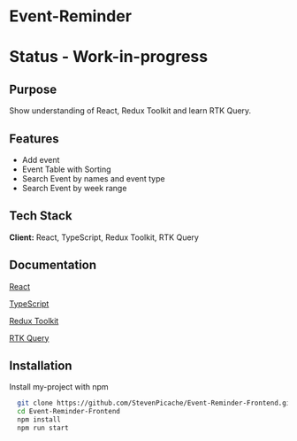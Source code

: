 # Event-Reminder

# Status - Work-in-progress

## Purpose
Show understanding of React, Redux Toolkit and learn RTK Query.

## Features

- Add event
- Event Table with Sorting
- Search Event by names and event type
- Search Event by week range


## Tech Stack

**Client:** React, TypeScript, Redux Toolkit, RTK Query

## Documentation

[React](https://react.dev/)

[TypeScript](https://www.typescriptlang.org/)

[Redux Toolkit](https://redux-toolkit.js.org/)

[RTK Query](https://redux-toolkit.js.org/rtk-query/overview)

## Installation

Install my-project with npm

```bash
  git clone https://github.com/StevenPicache/Event-Reminder-Frontend.git
  cd Event-Reminder-Frontend
  npm install
  npm run start
```
